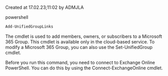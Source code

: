 Created at 17.02.23;11:02 by ADMJLA

powershell
````powershell
Add-UnifiedGroupLinks
````

The cmdlet is used to add members, owners, or subscribers to a Microsoft 365 Group. This cmdlet is available only in the cloud-based service. To modify a Microsoft 365 Group, you can also use the Set-UnifiedGroup cmdlet.

Before you run this command, you need to connect to Exchange Online PowerShell. You can do this by using the Connect-ExchangeOnline cmdlet.